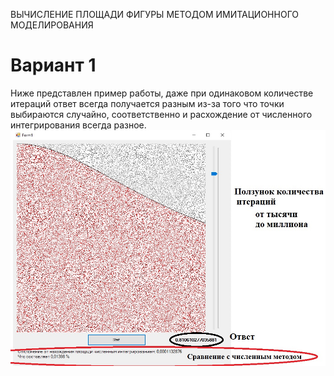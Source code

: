  ВЫЧИСЛЕНИЕ ПЛОЩАДИ ФИГУРЫ МЕТОДОМ ИМИТАЦИОННОГО МОДЕЛИРОВАНИЯ
 # Вариант 1
 Ниже представлен пример работы, даже при одинаковом количестве итераций ответ всегда получается разным из-за того что точки выбираются случайно, соответственно и расхождение от численного интегрирования всегда разное.
![alt text](https://github.com/Wurdy-gear/Monte_Carlo_square/blob/MonteCarloForCurve/screenshots/%D0%91%D0%B5%D0%B7%D1%8B%D0%BC%D1%8F%D0%BD%D0%BD%D1%8B%D0%B9.jpg)
